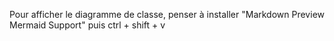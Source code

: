 Pour afficher le diagramme de classe, penser à installer "Markdown Preview Mermaid Support" puis ctrl + shift + v